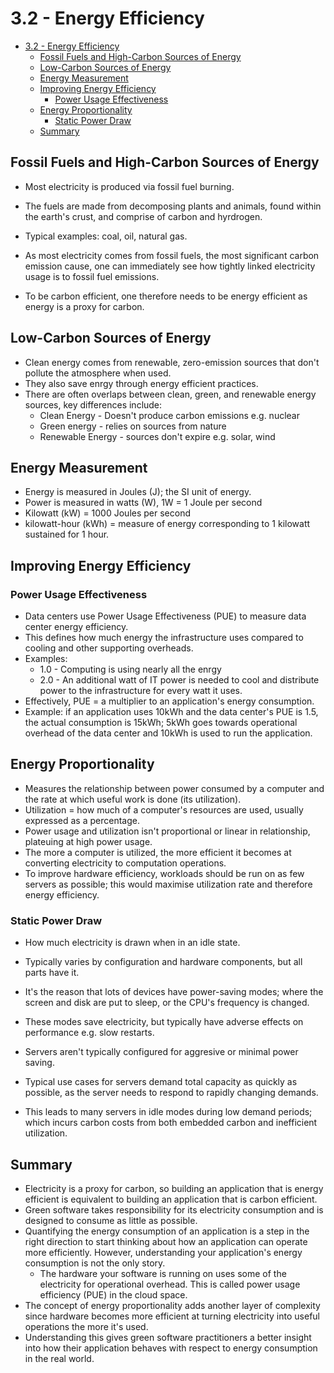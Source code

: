 # 3.2 - Energy Efficiency

- [3.2 - Energy Efficiency](#32---energy-efficiency)
  - [Fossil Fuels and High-Carbon Sources of Energy](#fossil-fuels-and-high-carbon-sources-of-energy)
  - [Low-Carbon Sources of Energy](#low-carbon-sources-of-energy)
  - [Energy Measurement](#energy-measurement)
  - [Improving Energy Efficiency](#improving-energy-efficiency)
    - [Power Usage Effectiveness](#power-usage-effectiveness)
  - [Energy Proportionality](#energy-proportionality)
    - [Static Power Draw](#static-power-draw)
  - [Summary](#summary)

## Fossil Fuels and High-Carbon Sources of Energy

- Most electricity is produced via fossil fuel burning.
- The fuels are made from decomposing plants and animals, found within the earth's crust, and comprise of carbon and hyrdrogen.
- Typical examples: coal, oil, natural gas.

- As most electricity comes from fossil fuels, the most significant carbon emission cause, one can immediately see how tightly linked electricity usage is to fossil fuel emissions.
- To be carbon efficient, one therefore needs to be energy efficient as energy is a proxy for carbon.

## Low-Carbon Sources of Energy

- Clean energy comes from renewable, zero-emission sources that don't pollute the atmosphere when used.
- They also save enrgy through energy efficient practices.
- There are often overlaps between clean, green, and renewable energy sources, key differences include:
  - Clean Energy - Doesn't produce carbon emissions e.g. nuclear
  - Green energy - relies on sources from nature
  - Renewable Energy - sources don't expire e.g. solar, wind

## Energy Measurement

- Energy is measured in Joules (J); the SI unit of energy.
- Power is measured in watts (W), 1W = 1 Joule per second
- Kilowatt (kW) = 1000 Joules per second
- kilowatt-hour (kWh) = measure of energy corresponding to 1 kilowatt sustained for 1 hour.

## Improving Energy Efficiency

### Power Usage Effectiveness

- Data centers use Power Usage Effectiveness (PUE) to measure data center energy efficiency.
- This defines how much energy the infrastructure uses compared to cooling and other supporting overheads.
- Examples:
  - 1.0 - Computing is using nearly all the enrgy
  - 2.0 - An additional watt of IT power is needed to cool and distribute power to the infrastructure for every watt it uses.
- Effectively, PUE = a multiplier to an application's energy consumption.
- Example: if an application uses 10kWh and the data center's PUE is 1.5, the actual consumption is 15kWh; 5kWh goes towards operational overhead of the data center and 10kWh is used to run the application.

## Energy Proportionality

- Measures the relationship between power consumed by a computer and the rate at which useful work is done (its utilization).
- Utilization = how much of a computer's resources are used, usually expressed as a percentage.
- Power usage and utilization isn't proportional or linear in relationship, plateuing at high power usage.
- The more a computer is utilized, the more efficient it becomes at converting electricity to computation operations.
- To improve hardware efficiency, workloads should be run on as few servers as possible; this would maximise utilization rate and therefore energy efficiency.

### Static Power Draw

- How much electricity is drawn when in an idle state.
- Typically varies by configuration and hardware components, but all parts have it.
- It's the reason that lots of devices have power-saving modes; where the screen and disk are put to sleep, or the CPU's frequency is changed.
- These modes save electricity, but typically have adverse effects on performance e.g. slow restarts.

- Servers aren't typically configured for aggresive or minimal power saving.
- Typical use cases for servers demand total capacity as quickly as possible, as the server needs to respond to rapidly changing demands.
- This leads to many servers in idle modes during low demand periods; which incurs carbon costs from both embedded carbon and inefficient utilization.

## Summary

- Electricity is a proxy for carbon, so building an application that is energy efficient is equivalent to building an application that is carbon efficient.
- Green software takes responsibility for its electricity consumption and is designed to consume as little as possible.
- Quantifying the energy consumption of an application is a step in the right direction to start thinking about how an application can operate more efficiently. However, understanding your application's energy consumption is not the only story.
  - The hardware your software is running on uses some of the electricity for operational overhead. This is called power usage efficiency (PUE) in the cloud space.
- The concept of energy proportionality adds another layer of complexity since hardware becomes more efficient at turning electricity into useful operations the more it's used.
- Understanding this gives green software practitioners a better insight into how their application behaves with respect to energy consumption in the real world.
